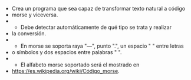  * Crea un programa que sea capaz de transformar texto natural a código
 * morse y viceversa.
 * - Debe detectar automáticamente de qué tipo se trata y realizar
 *   la conversión.
 * - En morse se soporta raya "—", punto ".", un espacio " " entre letras
 *   o símbolos y dos espacios entre palabras "  ".
 * - El alfabeto morse soportado será el mostrado en
 *   https://es.wikipedia.org/wiki/Código_morse.